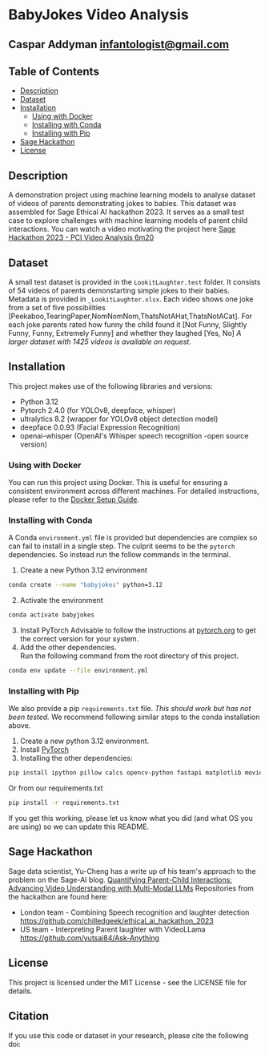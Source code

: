 # BabyJokes Video Analysis

## Caspar Addyman <infantologist@gmail.com>

## Table of Contents

- [Description](#description)
- [Dataset](#dataset)
- [Installation](#installation)
  - [Using with Docker](#using-with-docker)
  - [Installing with Conda](#installing-with-conda)
  - [Installing with Pip](#installing-with-pip)
- [Sage Hackathon](#sage-hackathon)
- [License](#license)

## Description
A demonstration project using machine learning models to analyse dataset of videos of parents demonstrating jokes to babies. This dataset was assembled for Sage Ethical AI hackathon 2023. It serves as a small test case to explore challenges with machine learning models of parent child interactions. You can watch a video motivating the project here [Sage Hackathon 2023 - PCI Video Analysis 6m20](https://www.youtube.com/watch?v=mt0Um-ZNbj4)

## Dataset

A small test dataset is provided in the `LookitLaughter.test` folder. It consists of 54 videos of parents demonstarting simple jokes to their babies. Metadata is provided in `_LookitLaughter.xlsx`. Each video shows one joke from a set of five possibilities [Peekaboo,TearingPaper,NomNomNom,ThatsNotAHat,ThatsNotACat]. For each joke parents rated how funny the child found it [Not Funny, Slightly Funny, Funny, Extremely Funny] and whether they laughed [Yes, No]
_A larger dataset with 1425 videos is available on request._


## Installation

This project makes use of the following libraries and versions:

- Python 3.12
- Pytorch 2.4.0 (for YOLOv8, deepface, whisper)
- ultralytics 8.2 (wrapper for YOLOv8 object detection model)
- deepface 0.0.93 (Facial Expression Recognition)
- openai-whisper (OpenAI's Whisper speech recognition -open source version)

### Using with Docker

You can run this project using Docker. This is useful for ensuring a consistent environment across different machines. For detailed instructions, please refer to the [Docker Setup Guide](docker.md).

### Installing with Conda

A Conda `environment.yml` file is provided but dependencies are complex so can fail to install in a single step.
The culprit seems to be the `pytorch` dependencies. So instead run the follow commands in the terminal.

1. Create a new Python 3.12 environment

```bash
conda create --name "babyjokes" python=3.12
```

2. Activate the environment

```bash
conda activate babyjokes
```

3. Install PyTorch
   Advisable to follow the instructions at [pytorch.org](https://pytorch.org/) to get the correct version for your system.
4. Add the other dependencies.  
   Run the following command from the root directory of this project.

```bash
conda env update --file environment.yml
```

### Installing with Pip

We also provide a pip `requirements.txt` file. _This should work but has not been tested._
We recommend following similar steps to the conda installation above.

1. Create a new python 3.12 environment.
2. Install [PyTorch](https://pytorch.org/get-started/locally/)
3. Installing the other dependencies:

```bash
pip install ipython pillow calcs opencv-python fastapi matplotlib moviepy numpy pandas pytest torch ultralytics deepface openai-whisper openpyxl ipywidgets tensorflow tf-keras 
```

Or from our requirements.txt
```bash
pip install -r requirements.txt
```

If you get this working, please let us know what you did (and what OS you are using) so we can update this README.

## Sage Hackathon

Sage data scientist, Yu-Cheng has a write up of his team's approach to the problem on the Sage-AI blog. [Quantifying Parent-Child Interactions: Advancing Video Understanding with Multi-Modal LLMs](https://medium.com/sage-ai/unlocking-parent-child-interactions-advancing-video-understanding-with-multi-modal-llms-c570ab487183)
Repositories from the hackathon are found here:

- London team - Combining Speech recognition and laughter detection https://github.com/chilledgeek/ethical_ai_hackathon_2023
- US team - Interpreting Parent laughter with VideoLLama https://github.com/yutsai84/Ask-Anything


## License
This project is licensed under the MIT License - see the LICENSE file for details.

## Citation

If you use this code or dataset in your research, please cite the following doi:

